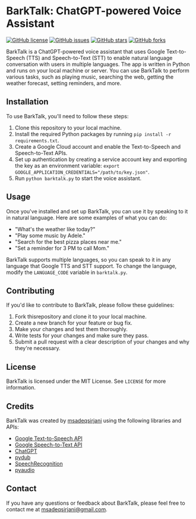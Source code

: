 # BarkTalk: ChatGPT-powered Voice Assistant

[![GitHub license](https://img.shields.io/github/license/msadeqsirjani/BarkTalk)](https://github.com/msadeqsirjani/BarkTalk/blob/main/LICENSE)
[![GitHub issues](https://img.shields.io/github/issues/msadeqsirjani/BarkTalk)](https://github.com/msadeqsirjani/BarkTalk/issues)
[![GitHub stars](https://img.shields.io/github/stars/msadeqsirjani/BarkTalk)](https://github.com/msadeqsirjani/BarkTalk/stargazers)
[![GitHub forks](https://img.shields.io/github/forks/msadeqsirjani/BarkTalk)](https://github.com/msadeqsirjani/BarkTalk/network)

BarkTalk is a ChatGPT-powered voice assistant that uses Google Text-to-Speech (TTS) and Speech-to-Text (STT) to enable natural language conversation with users in multiple languages. The app is written in Python and runs on your local machine or server. You can use BarkTalk to perform various tasks, such as playing music, searching the web, getting the weather forecast, setting reminders, and more. 

## Installation

To use BarkTalk, you'll need to follow these steps:

1. Clone this repository to your local machine.
2. Install the required Python packages by running `pip install -r requirements.txt`.
3. Create a Google Cloud account and enable the Text-to-Speech and Speech-to-Text APIs.
4. Set up authentication by creating a service account key and exporting the key as an environment variable: `export GOOGLE_APPLICATION_CREDENTIALS="/path/to/key.json"`.
5. Run `python barktalk.py` to start the voice assistant.

## Usage

Once you've installed and set up BarkTalk, you can use it by speaking to it in natural language. Here are some examples of what you can do:

- "What's the weather like today?"
- "Play some music by Adele."
- "Search for the best pizza places near me."
- "Set a reminder for 3 PM to call Mom."

BarkTalk supports multiple languages, so you can speak to it in any language that Google TTS and STT support. To change the language, modify the `LANGUAGE_CODE` variable in `barktalk.py`.

## Contributing

If you'd like to contribute to BarkTalk, please follow these guidelines:

1. Fork thisrepository and clone it to your local machine.
2. Create a new branch for your feature or bug fix.
3. Make your changes and test them thoroughly.
4. Write tests for your changes and make sure they pass.
5. Submit a pull request with a clear description of your changes and why they're necessary.

## License

BarkTalk is licensed under the MIT License. See `LICENSE` for more information.

## Credits

BarkTalk was created by [msadeqsirjani](https://github.com/msadeqsirjani) using the following libraries and APIs:

- [Google Text-to-Speech API](https://cloud.google.com/text-to-speech)
- [Google Speech-to-Text API](https://cloud.google.com/speech-to-text)
- [ChatGPT](https://huggingface.co/transformers/model_doc/gpt.html)
- [pydub](http://pydub.com/)
- [SpeechRecognition](https://github.com/Uberi/speech_recognition)
- [pyaudio](https://people.csail.mit.edu/hubert/pyaudio/)

## Contact

If you have any questions or feedback about BarkTalk, please feel free to contact me at [msadeqsirjani@gmail.com](mailto:m.sadeq.sirjani@gmail.com).